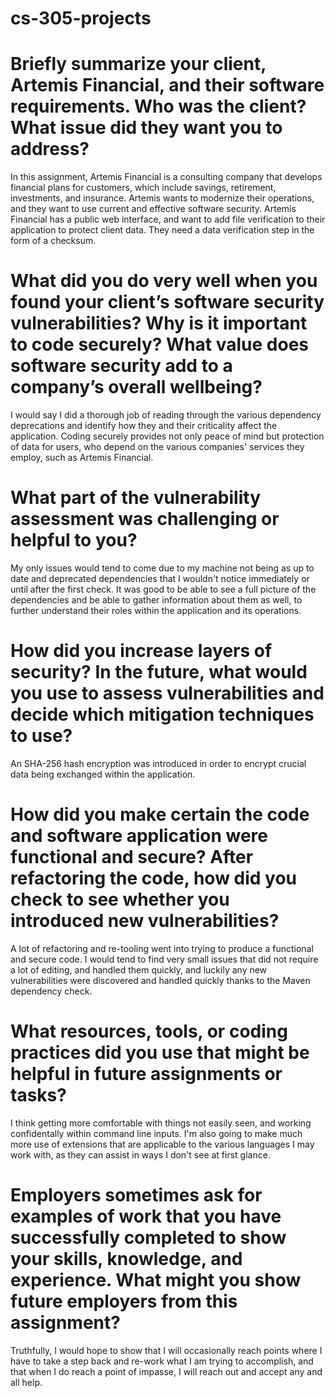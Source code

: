 # cs-305-projects

# Briefly summarize your client, Artemis Financial, and their software requirements. Who was the client? What issue did they want you to address?
In this assignment, Artemis Financial is a consulting company that develops financial plans for customers, which include savings, retirement, investments, and insurance. Artemis wants to modernize their operations, and they want to use current and effective software security. Artemis Financial has a public web interface, and want to add file verification to their application to protect client data. They need a data verification step in the form of a checksum. 

# What did you do very well when you found your client’s software security vulnerabilities? Why is it important to code securely? What value does software security add to a company’s overall wellbeing?
I would say I did a thorough job of reading through the various dependency deprecations and identify how they and their criticality affect the application. Coding securely provides not only peace of mind but protection of data for users, who depend on the various companies' services they employ, such as Artemis Financial.

# What part of the vulnerability assessment was challenging or helpful to you?
My only issues would tend to come due to my machine not being as up to date and deprecated dependencies that I wouldn't notice immediately or until after the first check. It was good to be able to see a full picture of the dependencies and be able to gather information about them as well, to further understand their roles within the application and its operations.

# How did you increase layers of security? In the future, what would you use to assess vulnerabilities and decide which mitigation techniques to use?
An SHA-256 hash encryption was introduced in order to encrypt crucial data being exchanged within the application.

# How did you make certain the code and software application were functional and secure? After refactoring the code, how did you check to see whether you introduced new vulnerabilities?
A lot of refactoring and re-tooling went into trying to produce a functional and secure code. I would tend to find very small issues that did not require a lot of editing, and handled them quickly, and luckily any new vulnerabilities were discovered and handled quickly thanks to the Maven dependency check.

# What resources, tools, or coding practices did you use that might be helpful in future assignments or tasks?
I think getting more comfortable with things not easily seen, and working confidentally within command line inputs. I'm also going to make much more use of extensions that are applicable to the various languages I may work with, as they can assist in ways I don't see at first glance.

# Employers sometimes ask for examples of work that you have successfully completed to show your skills, knowledge, and experience. What might you show future employers from this assignment?
Truthfully, I would hope to show that I will occasionally reach points where I have to take a step back and re-work what I am trying to accomplish, and that when I do reach a point of impasse, I will reach out and accept any and all help.
